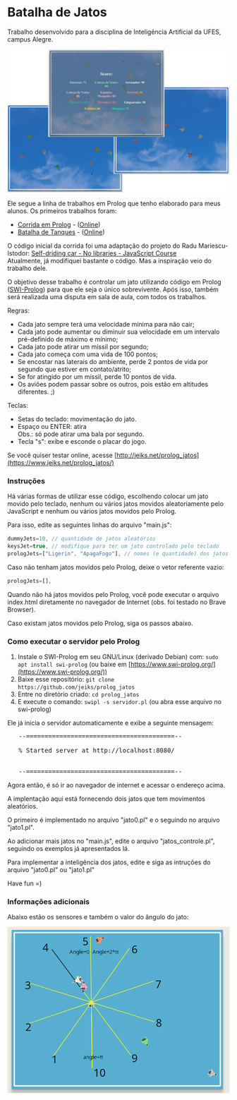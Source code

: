# Batalha de Jatos

Trabalho desenvolvido para a disciplina de Inteligência Artificial da UFES, campus Alegre.

<p align="center"><img src="doc/screenshot.png" style="width: 700px;"></p>

Ele segue a linha de trabalhos em Prolog que tenho elaborado para meus alunos. Os primeiros trabalhos foram:
* [Corrida em Prolog](https://github.com/jeiks/corrida_em_prolog) - ([Online](https://www.jeiks.net/corrida_em_prolog/))
* [Batalha de Tanques](https://github.com/jeiks/batalha_tanques) - ([Online](https://www.jeiks.net/batalha_tanques/))

O código inicial da corrida foi uma adaptação do projeto do Radu Mariescu-Istodor:
[Self-driding car - No libraries - JavaScript Course](https://www.youtube.com/watch?v=NkI9ia2cLhc)\
Atualmente, já modifiquei bastante o código. Mas a inspiração veio do trabalho dele.

O objetivo desse trabalho é controlar um jato utilizando código em Prolog ([SWI-Prolog](https://www.swi-prolog.org/)) para que ele seja o único sobrevivente.
Após isso, também será realizada uma disputa em sala de aula, com todos os trabalhos.

Regras:
* Cada jato sempre terá uma velocidade mínima para não cair;
* Cada jato pode aumentar ou diminuir sua velocidade em um intervalo pré-definido de máximo e mínimo;
* Cada jato pode atirar um míssil por segundo;
* Cada jato começa com uma vida de 100 pontos;
* Se encostar nas laterais do ambiente, perde 2 pontos de vida por segundo que estiver em contato/atrito;
* Se for atingido por um míssil, perde 10 pontos de vida.
* Os aviões podem passar sobre os outros, pois estão em altitudes diferentes. ;)

Teclas:
* Setas do teclado: movimentação do jato.
* Espaço ou ENTER: atira\
  Obs.: só pode atirar uma bala por segundo.
* Tecla "s": exibe e esconde o placar do jogo.

Se você quiser testar online, acesse [http://jeiks.net/prolog_jatos](https://www.jeiks.net/prolog_jatos/)
 
### Instruções
Há várias formas de utilizar esse código, escolhendo colocar um jato movido pelo teclado, nenhum ou vários jatos movidos aleatoriamente pelo JavaScript e nenhum ou vários jatos movidos pelo Prolog.

Para isso, edite as seguintes linhas do arquivo "main.js":

```js
dummyJets=10, // quantidade de jatos aleatórios
keysJet=true, // modifique para ter um jato controlado pelo teclado
prologJets=["Ligerin", "ApagaFogo"], // nomes (e quantidade) dos jatos movidos pelo prolog
```

Caso não tenham jatos movidos pelo Prolog, deixe o vetor referente vazio:
```js
prologJets=[],
```

Quando não há jatos movidos pelo Prolog, você pode executar o arquivo index.html diretamente no navegador de Internet (obs. foi testado no Brave Browser).

Caso existam jatos movidos pelo Prolog, siga os passos abaixo.

### Como executar o servidor pelo Prolog

1. Instale o SWI-Prolog em seu GNU/Linux (derivado Debian) com: ``sudo apt install swi-prolog`` (ou baixe em [https://www.swi-prolog.org/](https://www.swi-prolog.org/))
2. Baixe esse repositório: ``git clone https://github.com/jeiks/prolog_jatos``
3. Entre no diretório criado: ``cd prolog_jatos``
4. E execute o comando: ``swipl -s servidor.pl`` (ou abra esse arquivo no swi-prolog)

Ele já inicia o servidor automaticamente e exibe a seguinte mensagem:
<pre>
   --========================================--

   % Started server at http://localhost:8080/


   --========================================--
</pre>

Agora então, é só ir ao navegador de internet e acessar o endereço acima.

A implentação aqui está fornecendo dois jatos que tem movimentos aleatórios.

O primeiro é implementado no arquivo "jato0.pl" e o seguindo no arquivo "jato1.pl".

Ao adicionar mais jatos no "main.js", edite o arquivo "jatos_controle.pl", seguindo os exemplos já apresentados lá.

Para implementar a inteligência dos jatos, edite e siga as intruções do arquivo "jato0.pl" ou "jato1.pl"

Have fun =)

### Informações adicionais

Abaixo estão os sensores e também o valor do ângulo do jato:

![informação](./doc/info.png)
